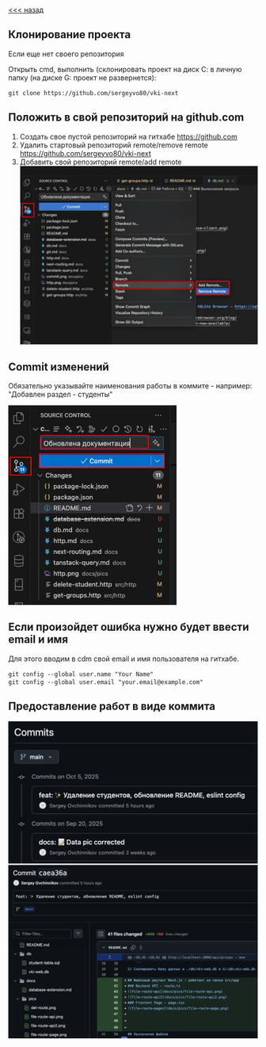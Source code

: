 [<<< назад](../README.md)

## Клонирование проекта

Если еще нет своего репозитория 

Открыть cmd, выполнить (cклонировать проект на диск С: в личную папку (на диске G: проект не развернется):
```
git clone https://github.com/sergeyvo80/vki-next
```

## Положить в свой репозиторий на github.com
1) Создать свое пустой репозиторий на гитхабе https://github.com
2) Удалить стартовый репозиторий remote/remove remote https://github.com/sergeyvo80/vki-next
3) Добавить свой репозиторий remote/add remote
![remote](pics/remote.png)

## Commit изменений
Обязательно указывайте наименования работы в коммите - например: "Добавлен раздел - студенты"

![commit](pics/commit.png)

## Если произойдет ошибка нужно будет ввести email и имя
Для этого вводим в cdm свой email и имя пользователя на гитхабе.

```
git config --global user.name "Your Name"
git config --global user.email "your.email@example.com"
```

## Предоставление работ в виде коммита
![commit1](pics/commit1.png)
![commit2](pics/commit2.png)